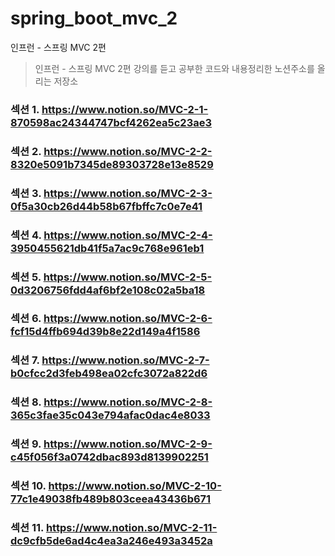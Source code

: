 # spring_boot_mvc_2

인프런 - 스프링 MVC 2편

> 인프런 - 스프링 MVC 2편 강의를 듣고 공부한 코드와 내용정리한 노션주소를 올리는 저장소

### 섹션 1. https://www.notion.so/MVC-2-1-870598ac24344747bcf4262ea5c23ae3

### 섹션 2. https://www.notion.so/MVC-2-2-8320e5091b7345de89303728e13e8529

### 섹션 3. https://www.notion.so/MVC-2-3-0f5a30cb26d44b58b67fbffc7c0e7e41

### 섹션 4. https://www.notion.so/MVC-2-4-3950455621db41f5a7ac9c768e961eb1

### 섹션 5. https://www.notion.so/MVC-2-5-0d3206756fdd4af6bf2e108c02a5ba18

### 섹션 6. https://www.notion.so/MVC-2-6-fcf15d4ffb694d39b8e22d149a4f1586

### 섹션 7. https://www.notion.so/MVC-2-7-b0cfcc2d3feb498ea02cfc3072a822d6

### 섹션 8. https://www.notion.so/MVC-2-8-365c3fae35c043e794afac0dac4e8033

### 섹션 9. https://www.notion.so/MVC-2-9-c45f056f3a0742dbac893d8139902251

### 섹션 10. https://www.notion.so/MVC-2-10-77c1e49038fb489b803ceea43436b671

### 섹션 11. https://www.notion.so/MVC-2-11-dc9cfb5de6ad4c4ea3a246e493a3452a